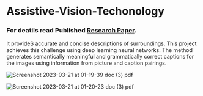 # Assistive-Vision-Techonology

### For deatils read Published [Research Paper](https://www.ijraset.com/fileserve.php?FID=36815).

It provideS accurate and concise descriptions of surroundings. This project achieves this
challenge using deep learning neural networks. The method generates semantically meaningful and grammatically correct captions
for the images using information from picture and caption pairings.



![Screenshot 2023-03-21 at 01-19-39 doc (3) pdf](https://user-images.githubusercontent.com/53188725/226451741-7a9f8eb4-c7f2-4313-8747-bcf2f865df55.png)



![Screenshot 2023-03-21 at 01-20-23 doc (3) pdf](https://user-images.githubusercontent.com/53188725/226450849-60592c68-cd04-4618-a743-1569efdafdd7.png)

